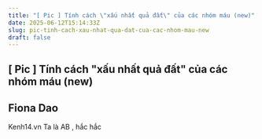 ```yaml
---
title: "[ Pic ] Tính cách \"xấu nhất quả đất\" của các nhóm máu (new)"
date: 2025-06-12T15:14:33Z
slug: pic-tinh-cach-xau-nhat-qua-dat-cua-cac-nhom-mau-new
draft: false
---
```


## [ Pic ] Tính cách "xấu nhất quả đất" của các nhóm máu (new)

## Fiona Dao

Kenh14.vn​ ​Ta là AB , hắc hắc   ​